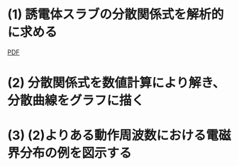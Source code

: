 # (1) 誘電体スラブの分散関係式を解析的に求める

[PDF](tex/dispersion_relation.pdf)

# (2) 分散関係式を数値計算により解き、分散曲線をグラフに描く

# (3) (2)よりある動作周波数における電磁界分布の例を図示する
